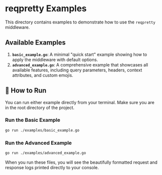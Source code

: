 # reqpretty Examples

This directory contains examples to demonstrate how to use the `reqpretty` middleware.

## Available Examples

1.  **`basic_example.go`**: A minimal "quick start" example showing how to apply the middleware with default options.
2.  **`advanced_example.go`**: A comprehensive example that showcases all available features, including query parameters, headers, context attributes, and custom emojis.

## 🚀 How to Run

You can run either example directly from your terminal. Make sure you are in the root directory of the project.

### Run the Basic Example

```bash
go run ./examples/basic_example.go
```

### Run the Advanced Example

```bash
go run ./examples/advanced_example.go
```

When you run these files, you will see the beautifully formatted request and response logs printed directly to your console. 